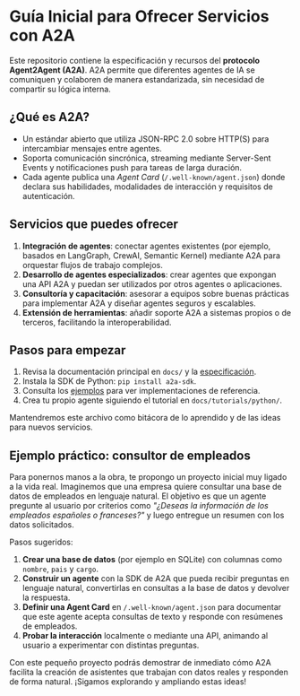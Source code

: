 # Guía Inicial para Ofrecer Servicios con A2A

Este repositorio contiene la especificación y recursos del **protocolo Agent2Agent (A2A)**. A2A permite que diferentes agentes de IA se comuniquen y colaboren de manera estandarizada, sin necesidad de compartir su lógica interna.

## ¿Qué es A2A?
- Un estándar abierto que utiliza JSON-RPC 2.0 sobre HTTP(S) para intercambiar mensajes entre agentes.
- Soporta comunicación sincrónica, streaming mediante Server-Sent Events y notificaciones push para tareas de larga duración.
- Cada agente publica una *Agent Card* (`/.well-known/agent.json`) donde declara sus habilidades, modalidades de interacción y requisitos de autenticación.

## Servicios que puedes ofrecer
1. **Integración de agentes**: conectar agentes existentes (por ejemplo, basados en LangGraph, CrewAI, Semantic Kernel) mediante A2A para orquestar flujos de trabajo complejos.
2. **Desarrollo de agentes especializados**: crear agentes que expongan una API A2A y puedan ser utilizados por otros agentes o aplicaciones.
3. **Consultoría y capacitación**: asesorar a equipos sobre buenas prácticas para implementar A2A y diseñar agentes seguros y escalables.
4. **Extensión de herramientas**: añadir soporte A2A a sistemas propios o de terceros, facilitando la interoperabilidad.

## Pasos para empezar
1. Revisa la documentación principal en `docs/` y la [especificación](docs/specification.md).
2. Instala la SDK de Python: `pip install a2a-sdk`.
3. Consulta los [ejemplos](https://github.com/google-a2a/a2a-samples) para ver implementaciones de referencia.
4. Crea tu propio agente siguiendo el tutorial en `docs/tutorials/python/`.

Mantendremos este archivo como bitácora de lo aprendido y de las ideas para nuevos servicios.

## Ejemplo práctico: consultor de empleados

Para ponernos manos a la obra, te propongo un proyecto inicial muy ligado a la
vida real. Imaginemos que una empresa quiere consultar una base de datos de
empleados en lenguaje natural. El objetivo es que un agente pregunte al usuario
por criterios como *"¿Deseas la información de los empleados españoles o
franceses?"* y luego entregue un resumen con los datos solicitados.

Pasos sugeridos:
1. **Crear una base de datos** (por ejemplo en SQLite) con columnas como
   `nombre`, `pais` y `cargo`.
2. **Construir un agente** con la SDK de A2A que pueda recibir preguntas en
   lenguaje natural, convertirlas en consultas a la base de datos y devolver la
   respuesta.
3. **Definir una Agent Card** en `/.well-known/agent.json` para documentar que
   este agente acepta consultas de texto y responde con resúmenes de empleados.
4. **Probar la interacción** localmente o mediante una API, animando al usuario
   a experimentar con distintas preguntas.

Con este pequeño proyecto podrás demostrar de inmediato cómo A2A facilita la
creación de asistentes que trabajan con datos reales y responden de forma
natural. ¡Sigamos explorando y ampliando estas ideas!
